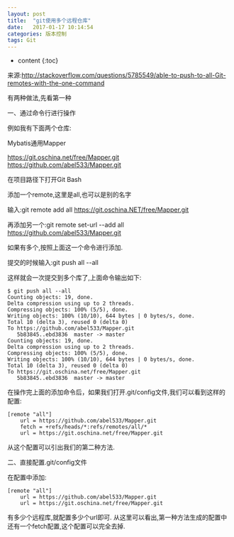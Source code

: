 ```yaml
---
layout: post
title:  "git使用多个远程仓库"
date:   2017-01-17 10:14:54
categories: 版本控制
tags: Git
---
```


* content
{:toc}

来源:http://stackoverflow.com/questions/5785549/able-to-push-to-all-Git-remotes-with-the-one-command

有两种做法,先看第一种


一、通过命令行进行操作

例如我有下面两个仓库:

Mybatis通用Mapper

https://git.oschina.net/free/Mapper.git
https://github.com/abel533/Mapper.git

在项目路径下打开Git Bash

添加一个remote,这里是all,也可以是别的名字

输入:git remote add all https://git.oschina.NET/free/Mapper.git

再添加另一个:git remote set-url --add all https://github.com/abel533/Mapper.git

如果有多个,按照上面这一个命令进行添加.

提交的时候输入:git push all --all

这样就会一次提交到多个库了,上面命令输出如下:

```
$ git push all --all  
Counting objects: 19, done.  
Delta compression using up to 2 threads.  
Compressing objects: 100% (5/5), done.  
Writing objects: 100% (10/10), 644 bytes | 0 bytes/s, done.  
Total 10 (delta 3), reused 0 (delta 0)  
To https://github.com/abel533/Mapper.git  
   5b83845..ebd3836  master -> master  
Counting objects: 19, done.  
Delta compression using up to 2 threads.  
Compressing objects: 100% (5/5), done.  
Writing objects: 100% (10/10), 644 bytes | 0 bytes/s, done.  
Total 10 (delta 3), reused 0 (delta 0)  
To https://git.oschina.net/free/Mapper.git  
   5b83845..ebd3836  master -> master  
```

在操作完上面的添加命令后，如果我们打开.git/config文件,我们可以看到这样的配置:
```
[remote "all"]  
    url = https://github.com/abel533/Mapper.git  
    fetch = +refs/heads/*:refs/remotes/all/*  
    url = https://git.oschina.net/free/Mapper.git  
```
    
从这个配置可以引出我们的第二种方法.

二、直接配置.git/config文件

在配置中添加:

```
[remote "all"]  
    url = https://github.com/abel533/Mapper.git  
    url = https://git.oschina.net/free/Mapper.git  
```
    
有多少个远程库,就配置多少个url即可.
从这里可以看出,第一种方法生成的配置中还有一个fetch配置,这个配置可以完全去掉. 
